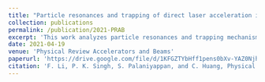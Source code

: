 ```yaml
---
title: "Particle resonances and trapping of direct laser acceleration in a laser-plasma channel"
collection: publications
permalink: /publication/2021-PRAB
excerpt: 'This work analyzes particle resonances and trapping mechanisms in direct laser acceleration within laser-plasma channels.'
date: 2021-04-19
venue: 'Physical Review Accelerators and Beams'
paperurl: 'https://drive.google.com/file/d/1KFGZTYbHff1pens0bXv-YAZ0NjhJTM5h/view?usp=drive_link'
citation: 'F. Li, P. K. Singh, S. Palaniyappan, and C. Huang, Physical Review Accelerators and Beams 24, 041301 (2021)'
---
```

